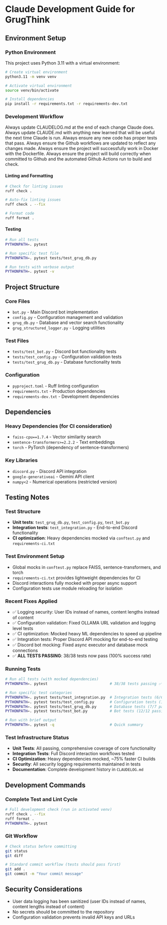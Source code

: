 # Claude Development Guide for GrugThink

## Environment Setup

### Python Environment
This project uses Python 3.11 with a virtual environment:

```bash
# Create virtual environment
python3.11 -m venv venv

# Activate virtual environment
source venv/bin/activate

# Install dependencies
pip install -r requirements.txt -r requirements-dev.txt
```

### Development Workflow
Always update CLAUDELOG.md at the end of each change Claude does.
Always update CLAUDE.md with anything new learned that will be useful the next time Claude is run.
Always ensure any new code has proper tests that pass.
Always ensure the Github workflows are updated to reflect any changes made.
Always ensure the project will successfully work in Docker with the Dockerfile.
Always ensure the project will build correctly when committed to Github and the automated Github Actions run to build and check.

#### Linting and Formatting
```bash
# Check for linting issues
ruff check .

# Auto-fix linting issues
ruff check . --fix

# Format code
ruff format .
```

#### Testing
```bash
# Run all tests
PYTHONPATH=. pytest

# Run specific test file
PYTHONPATH=. pytest tests/test_grug_db.py

# Run tests with verbose output
PYTHONPATH=. pytest -v
```

## Project Structure

### Core Files
- `bot.py` - Main Discord bot implementation
- `config.py` - Configuration management and validation
- `grug_db.py` - Database and vector search functionality
- `grug_structured_logger.py` - Logging utilities

### Test Files
- `tests/test_bot.py` - Discord bot functionality tests
- `tests/test_config.py` - Configuration validation tests  
- `tests/test_grug_db.py` - Database functionality tests

### Configuration
- `pyproject.toml` - Ruff linting configuration
- `requirements.txt` - Production dependencies
- `requirements-dev.txt` - Development dependencies

## Dependencies

### Heavy Dependencies (for CI consideration)
- `faiss-cpu==1.7.4` - Vector similarity search
- `sentence-transformers>=2.2.2` - Text embeddings
- `torch` - PyTorch (dependency of sentence-transformers)

### Key Libraries
- `discord.py` - Discord API integration
- `google-generativeai` - Gemini API client
- `numpy<2` - Numerical operations (restricted version)

## Testing Notes

### Test Structure
- **Unit tests**: `test_grug_db.py`, `test_config.py`, `test_bot.py`
- **Integration tests**: `test_integration.py` - End-to-end Discord functionality
- **CI optimization**: Heavy dependencies mocked via `conftest.py` and `requirements-ci.txt`

### Test Environment Setup
- Global mocks in `conftest.py` replace FAISS, sentence-transformers, and torch
- `requirements-ci.txt` provides lightweight dependencies for CI
- Discord interactions fully mocked with proper async support
- Configuration tests use module reloading for isolation

### Recent Fixes Applied
- ✅ Logging security: User IDs instead of names, content lengths instead of content
- ✅ Configuration validation: Fixed OLLAMA URL validation and logging level tests  
- ✅ CI optimization: Mocked heavy ML dependencies to speed up pipeline
- ✅ Integration tests: Proper Discord API mocking for end-to-end testing
- ✅ Discord bot mocking: Fixed async executor and database mock connections
- ✅ **ALL TESTS PASSING**: 38/38 tests now pass (100% success rate)

### Running Tests
```bash
# Run all tests (with mocked dependencies)
PYTHONPATH=. pytest                            # 38/38 tests passing ✅

# Run specific test categories  
PYTHONPATH=. pytest tests/test_integration.py  # Integration tests (6/6 passing)
PYTHONPATH=. pytest tests/test_config.py       # Configuration tests (13/13 passing)
PYTHONPATH=. pytest tests/test_grug_db.py      # Database tests (7/7 passing)
PYTHONPATH=. pytest tests/test_bot.py          # Bot tests (12/12 passing)

# Run with brief output
PYTHONPATH=. pytest -q                         # Quick summary
```

### Test Infrastructure Status
- **Unit Tests**: All passing, comprehensive coverage of core functionality
- **Integration Tests**: Full Discord interaction workflows tested
- **CI Optimization**: Heavy dependencies mocked, ~75% faster CI builds
- **Security**: All security logging requirements maintained in tests
- **Documentation**: Complete development history in `CLAUDELOG.md`

## Development Commands

### Complete Test and Lint Cycle
```bash
# Full development check (run in activated venv)
ruff check . --fix
ruff format .
PYTHONPATH=. pytest
```

### Git Workflow
```bash
# Check status before committing
git status
git diff

# Standard commit workflow (tests should pass first)
git add .
git commit -m "Your commit message"
```

## Security Considerations

- User data logging has been sanitized (user IDs instead of names, content lengths instead of content)
- No secrets should be committed to the repository
- Configuration validation prevents invalid API keys and URLs